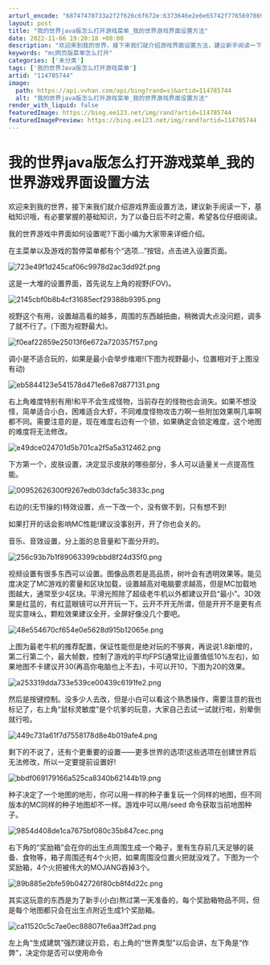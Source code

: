 ```yaml
---
arturl_encode: "68747470733a2f2f626c6f672e:6373646e2e6e65742f77656978696e5f34323532393534342f:61727469636c652f64657461696c732f313134373835373434"
layout: post
title: "我的世界java版怎么打开游戏菜单_我的世界游戏界面设置方法"
date: 2022-11-06 19:20:18 +08:00
description: "欢迎来到我的世界，接下来我们就介绍游戏界面设置方法，建议新手阅读一下，基础知识哦，有必要掌握的基础知"
keywords: "mc网页版菜单怎么打开"
categories: ['未分类']
tags: ['我的世界Java版怎么打开游戏菜单']
artid: "114785744"
image:
  path: https://api.vvhan.com/api/bing?rand=sj&artid=114785744
  alt: "我的世界java版怎么打开游戏菜单_我的世界游戏界面设置方法"
render_with_liquid: false
featuredImage: https://bing.ee123.net/img/rand?artid=114785744
featuredImagePreview: https://bing.ee123.net/img/rand?artid=114785744
---
```


# 我的世界java版怎么打开游戏菜单_我的世界游戏界面设置方法

欢迎来到我的世界，接下来我们就介绍游戏界面设置方法，建议新手阅读一下，基础知识哦，有必要掌握的基础知识，为了以备日后不时之需，希望各位仔细阅读。

我的世界游戏中界面如何设置呢?下面小编为大家带来详细介绍。

在主菜单以及游戏的暂停菜单都有个“选项...”按钮，点击进入设置页面。

![723e49f1d245caf06c9978d2ac3dd92f.png](https://i-blog.csdnimg.cn/blog_migrate/443793bf64fe02e5413cceb1ca53cc03.jpeg)

这是一大堆的设置界面，首先说左上角的视野(FOV)。

![2145cbf0b8b4cf31685ecf29388b9395.png](https://i-blog.csdnimg.cn/blog_migrate/fcc19720502f38cc246c49a6e727d213.jpeg)

视野这个有用，设置越高看的越多，周围的东西越扭曲，稍微调大点没问题，调多了就不行了。(下图为视野最大)。

![f0eaf22859e25013f6e672a720357f57.png](https://i-blog.csdnimg.cn/blog_migrate/ac477c3f34bcfab176ae886d35867810.jpeg)

调小是不适合玩的，如果是最小会举步维艰!(下图为视野最小，位置相对于上图没有动)

![eb5844123e541578d471e6e87d877131.png](https://i-blog.csdnimg.cn/blog_migrate/503f16fe268459a3668e2ef09437beab.jpeg)

右上角难度特别有用!和平不会生成怪物，当前存在的怪物也会消失。如果不想没怪，简单适合小白，困难适合大虾，不同难度怪物攻击力啊一些附加效果啊几率啊都不同。需要注意的是，现在难度右边有一个锁，如果确定会锁定难度，这个地图的难度将无法修改。

![e49dce024701d5b701ca2f5a5a312462.png](https://i-blog.csdnimg.cn/blog_migrate/164fefcae72d5df6e87e84f3fc6b0435.jpeg)

下方第一个，皮肤设置，决定显示皮肤的哪些部分，多人可以适量关一点提高性能。

![00952626300f9267edb03dcfa5c3833c.png](https://i-blog.csdnimg.cn/blog_migrate/ad50cc5f10b0beec4a68f4091ada2414.jpeg)

右边的(无节操的)特效设置，点一下改一个，没有做不到，只有想不到!

如果打开的话会影响MC性能!建议没事别开，开了你也会关的。

音乐、音效设置，分上面的总音量和下面分开的。

![256c93b7b1f89063399cbbd8f24d35f0.png](https://i-blog.csdnimg.cn/blog_migrate/b6b5cf5dfc2b145f04751ce712122c62.jpeg)

视频设置有很多东西可以设置。图像品质若是高品质，树叶会有透明效果等。能见度决定了MC游戏的雾量和区块加载，设置越高对电脑要求越高，但是MC加载地图越大，通常至少4区块。平滑光照除了超级老牛机以外都建议开启“最小”。3D效果是红蓝的，有红蓝眼镜可以开开玩一下。云开不开无所谓，但是开开不是更有点现实意味么，颗粒效果建议全开，全屏好像没几个要吧。

![48e554670cf654e0e5628d915b12065e.png](https://i-blog.csdnimg.cn/blog_migrate/2ea22fce8bfbda0bfa39eccad430956e.jpeg)

上图为最老牛机的推荐配置，保证性能但是绝对玩的不够爽，再说说1.8新增的，第二行第二个，最大帧数，控制了游戏的平均FPS(通常比设置值低10%左右)，如果地图不卡建议开30(再高你电脑也上不去)，卡可以开10，下图为20的效果。

![a253319dda733e539ce00439c6191fe2.png](https://i-blog.csdnimg.cn/blog_migrate/8dbe383445c905485d365a5c1a935c47.jpeg)

然后是按键控制。没多少人去改，但是小白可以看这个熟悉操作，需要注意的我也标记了，右上角“鼠标灵敏度”是个坑爹的玩意，大家自己去试一试就行啦，别晕倒就行啦。

![449c731a61f7d7558178d8e4b019afe4.png](https://i-blog.csdnimg.cn/blog_migrate/834b9f37cea554d792a59dd3abd5388c.jpeg)

剩下的不说了，还有个更重要的设置——更多世界的选项!这些选项在创建世界后无法修改，所以一定要提前设置好!

![bbdf069179166a525ca8340b62144b19.png](https://i-blog.csdnimg.cn/blog_migrate/e0e834da39d6cebf81ff718ac76fc7f8.jpeg)

种子决定了一个地图的地形，你可以用一样的种子重复玩一个同样的地图，但不同版本的MC同样的种子地图却不一样。游戏中可以用/seed 命令获取当前地图种子。

![9854d408de1ca7675bf080c35b847cec.png](https://i-blog.csdnimg.cn/blog_migrate/3ebe9ae770ee73c8c9036b02251743a2.jpeg)

右下角的“奖励箱”会在你的出生点周围生成一个箱子，里有生存前几天足够的装备、食物等，箱子周围还有4个火把，如果周围没位置火把就没戏了。下图为一个奖励箱，4个火把被伟大的MOJANG吞掉3个。

![89b885e2bfe59b042726f80cb8f4d22c.png](https://i-blog.csdnimg.cn/blog_migrate/a72483e7ca04f1077cd40b4dfe44be87.jpeg)

其实这玩意的东西是为了新手(小白)熬过第一天准备的，每个奖励箱物品不同，但是每个地图都只会在出生点附近生成1个奖励箱。

![ca11520c5c7ae0ec88807fe6aa3ff2ad.png](https://i-blog.csdnimg.cn/blog_migrate/7c2126d4052d4046b39d6b2699697bff.jpeg)

左上角“生成建筑”强烈建议开启，右上角的“世界类型”以后会讲，左下角是“作弊”，决定你是否可以使用命令